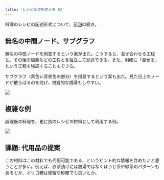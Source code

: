 ```yaml
---
title: 'レシピ記述形式メモ #2'
---
```

料理のレシピの記述形式について、[前回](https://r7kamura.com/articles/2022-05-13-mermaid-recipe-memo)の続き。

無名の中間ノード、サブグラフ
--------------

無名の中間ノードを用意するという案が出た。こうすると、混ぜ合わせる工程と、その後の加熱などの工程とを独立して記述できる。また、明確に「混ぜる」という工程を強調することもできる。

サブグラフ（黄色い背景色の部分）を用意するという案も出た。見た目上のノードが散らばるのを防げ、視覚的な誘導もしやすい。

![](https://lh4.googleusercontent.com/Ou2i4yoGxT3_W1Uo2NU7nMMp_q4dYs8W4n0TMpWj5wdq0VLdbm2uGTrttbfxappINRfzZo-MsamoofaTsj9eU98dhC8ifj92-brIuRdr1NezI4yxX7kV8hUVUoelYFEA_OSe7IfU5FXHaGazQpGvAKhlfOIUhv5OOQ9tVXeXkrG6_L8B1f2lhf2YaHqn)

複雑な例
----

調理後の料理を、更に別のレシピの材料として利用する例。

![](https://lh3.googleusercontent.com/EcFf6Kj_GfQ4OYqiv8xODRQhMYt22x3mRUeJ7CaGj5utykNXXkEM877a8Ss_Z31_3nj2d1BCpETV0pQ-u2M7F5LbmAtri9MH20FPF8pJGbVsj8NRLnFjolyx91laMeRLCZZfuNq_ACOl7z2_8_7T6H-USq-CtkX2vH2Nxg1H-S9o9sIxNL_WEpywl-H2)

課題: 代用品の提案
----------

この材料はこの材料でも代用可能である、というヒント的な情報を含めたいと思うことが多い。例えば、お茶漬けには熱湯ではなくほうじ茶や緑茶のパターンもあるとか、オリゴ糖は蜂蜜や砂糖でも良いとか。
